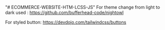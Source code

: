 "# ECOMMERCE-WEBSITE-HTM-LCSS-JS" 
For theme change from light to dark used :
https://github.com/bufferhead-code/nightowl

For styled button:
https://devdojo.com/tailwindcss/buttons
